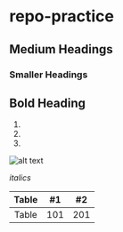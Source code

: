 # repo-practice
## Medium Headings 
### Smaller Headings  

## **Bold Heading**

1.
1.
1.

![alt text](https://images.app.goo.gl/SFvZWx2rKG5YGVms8) 

*italics*

|Table | #1  | #2 | 
|:---: | :-: |:-: |
|Table | 101 | 201|
